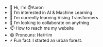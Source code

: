 - 👋 Hi, I’m @Aaron
- 👀 I’m interested in AI & Machine Learning
- 🌱 I’m currently learning Vising Transformers
- 💞️ I’m looking to collaborate on anything
- 📫 How to reach me my website
- 😄 Pronouns: He/Him
- ⚡ Fun fact: I started an urban forest.

